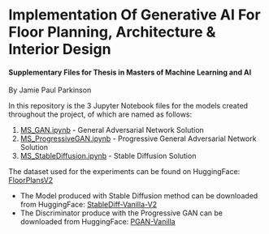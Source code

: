# Implementation Of Generative AI For Floor Planning, Architecture & Interior Design
#### Supplementary Files for Thesis in Masters of Machine Learning and AI
By Jamie Paul Parkinson

In this repository is the 3 Jupyter Notebook files for the models created throughout the project, of which are named as follows:
1. [MS_GAN.ipynb](https://github.com/jprve/MS-Floorplan/blob/main/MS_GAN.ipynb) - General Adversarial Network Solution
2. [MS_ProgressiveGAN.ipynb](https://github.com/jprve/MS-Floorplan/blob/main/MS_ProgressiveGAN.ipynb) - Progressive General Adversarial Network Solution
3. [MS_StableDiffusion.ipynb](https://github.com/jprve/MS-Floorplan/blob/main/MS_StableDiffusion.ipynb) - Stable Diffusion Solution

The dataset used for the experiments can be found on HuggingFace: [FloorPlansV2](https://huggingface.co/datasets/jprve/FloorPlansV2)
- The Model produced with Stable Diffusion method can be downloaded from HuggingFace: [StableDiff-Vanilla-V2](https://huggingface.co/jprve/StableDiff-Vanilla-V2)
- The Discriminator produce with the Progressive GAN can be downloaded from HuggingFace: [PGAN-Vanilla](https://huggingface.co/jprve/PGAN-Vanilla)
